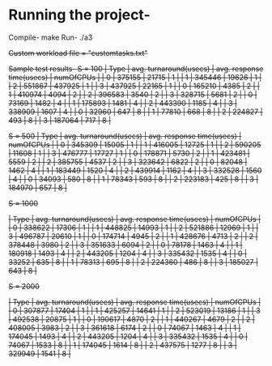 
# Running the project-
Compile-
    make
Run-
    ./a3 <numOfCPUs> <S> <fileName>


Custom workload file  = "customtasks.txt"






 Sample test results- 
S = 100
| Type | avg. turnaround(usecs) | avg. response time(usecs) | numOfCPUs |
| 0    | 375155                 | 21715                     | 1         |
| 1    | 345446                 | 19626                     | 1         |
| 2    | 551867                 | 437925                    | 1         |
| 3    | 437925                 | 22165                     | 1         |
| 0    | 165210                 | 4385                      | 2         |
| 1    | 410974                 | 4094                      | 2         |
| 2    | 396583                 | 3540                      | 2         |
| 3    | 328715                 | 5681                      | 2         |
| 0    | 73169                  | 1482                      | 4         |
| 1    | 175893                 | 1481                      | 4         |
| 2    | 443390                 | 1185                      | 4         |
| 3    | 338909                 | 1607                      | 4         |
| 0    | 32960                  | 647                       | 8         |
| 1    | 77810                  | 668                       | 8         |
| 2    | 224827                 | 493                       | 8         |
| 3    | 187064                 | 717                       | 8         |

S = 500
| Type | avg. turnaround(usecs) | avg. response time(usecs) | numOfCPUs |
| 0    | 345309                 | 15005                     | 1         |
| 1    | 416005                 | 12725                     | 1         |
| 2    | 590205                 | 11608                     | 1         |
| 3    | 476777                 | 17727                     | 1         |
| 0    | 178871                 | 5730                      | 2         |
| 1    | 423481                 | 5559                      | 2         |
| 2    | 385755                 | 4537                      | 2         |
| 3    | 323642                 | 6822                      | 2         |
| 0    | 82048                  | 1462                      | 4         |
| 1    | 183449                 | 1520                      | 4         |
| 2    | 439914                 | 1162                      | 4         |
| 3    | 332528                 | 1560                      | 4         |
| 0    | 34093                  | 580                       | 8         |
| 1    | 78343                  | 593                       | 8         |
| 2    | 223183                 | 425                       | 8         |
| 3    | 184970                 | 657                       | 8         |


S = 1000

| Type | avg. turnaround(usecs) | avg. response time(usecs) | numOfCPUs |
| 0    | 338622                 | 17306                     | 1         |
| 1    | 448825                 | 14993                     | 1         |
| 2    | 521886                 | 12969                     | 1         |
| 3    | 496787                 | 20610                     | 1         |
| 0    | 174714                 | 4945                      | 2         |
| 1    | 428676                 | 4713                      | 2         |
| 2    | 378448                 | 3980                      | 2         |
| 3    | 351633                 | 6094                      | 2         |
| 0    | 78178                  | 1463                      | 4         |
| 1    | 180918                 | 1493                      | 4         |
| 2    | 443205                 | 1204                      | 4         |
| 3    | 335432                 | 1535                      | 4         |
| 0    | 33252                  | 635                       | 8         |
| 1    | 78313                  | 695                       | 8         |
| 2    | 224360                 | 486                       | 8         |
| 3    | 185027                 | 643                       | 8         |

S = 2000

| Type | avg. turnaround(usecs) | avg. response time(usecs) | numOfCPUs |
| 0    | 307877                 | 17404                     | 1         |
| 1    | 425257                 | 14641                     | 1         |
| 2    | 523019                 | 13186                     | 1         |
| 3    | 492538                 | 20875                     | 1         |
| 0    | 190617                 | 4870                      | 2         |
| 1    | 440267                 | 4679                      | 2         |
| 2    | 408005                 | 3983                      | 2         |
| 3    | 361618                 | 6174                      | 2         |
| 0    | 74067                  | 1463                      | 4         |
| 1    | 174045                 | 1493                      | 4         |
| 2    | 443205                 | 1204                      | 4         |
| 3    | 335432                 | 1535                      | 4         |
| 0    | 74067                  | 1533                      | 8         |
| 1    | 174045                 | 1614                      | 8         |
| 2    | 437575                 | 1277                      | 8         |
| 3    | 329949                 | 1541                      | 8         |
